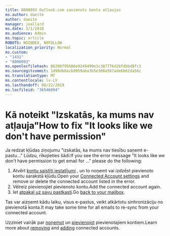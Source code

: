 ```yaml
---
title: 8000093 Outlook.com savienots konta atļaujas
ms.author: daeite
author: daeite
manager: joallard
ms.date: 3/1/2018
ms.audience: Admin
ms.topic: article
ROBOTS: NOINDEX, NOFOLLOW
localization_priority: Normal
ms.custom:
- "1431"
- "8000093"
ms.openlocfilehash: 86200f95686e9249499e3c387776d26fdbbd8fc1
ms.sourcegitcommit: 1d98db8acb9959aba3b5e308a567ade6b62da56c
ms.translationtype: MT
ms.contentlocale: lv-LV
ms.lasthandoff: 08/22/2019
ms.locfileid: "36546894"
---
```

# <a name="how-to-fix-it-looks-like-we-dont-have-permission"></a><span data-ttu-id="46a80-102">Kā noteikt "Izskatās, ka mums nav atļauja"</span><span class="sxs-lookup"><span data-stu-id="46a80-102">How to fix "It looks like we don't have permission"</span></span>

<span data-ttu-id="46a80-103">Ja redzat kļūdas ziņojumu "izskatās, ka mums nav tiesību saņemt e-pastu..." Lūdzu, rīkojieties šādi:</span><span class="sxs-lookup"><span data-stu-id="46a80-103">If you see the error message "It looks like we don't have permission to get email for ..." please do the following:</span></span>

1. <span data-ttu-id="46a80-104">Atvērt [kontu saistīti iestatījumi](https://outlook.live.com/mail/options/mail/accounts) , un to noņemt vai izdzēst pievienoto kontu sarakstā kļūdu.</span><span class="sxs-lookup"><span data-stu-id="46a80-104">Open your [Connected Account settings](https://outlook.live.com/mail/options/mail/accounts) and remove or delete the connected account listed in the error.</span></span>
2. <span data-ttu-id="46a80-105">Vēlreiz pievienojiet pievienoto kontu.</span><span class="sxs-lookup"><span data-stu-id="46a80-105">Add the connected account again.</span></span>
3. <span data-ttu-id="46a80-106">Iet [atpakaļ uz savu pastkasti](https://outlook.live.com/mail/inbox).</span><span class="sxs-lookup"><span data-stu-id="46a80-106">Go [back to your mailbox](https://outlook.live.com/mail/inbox).</span></span>

<span data-ttu-id="46a80-107">Tas var aizņemt kādu laiku, visus e-pastus, veikt atkārtotu sinhronizāciju no pievienotā konta.</span><span class="sxs-lookup"><span data-stu-id="46a80-107">It may take some time for all emails to re-sync from your connected account.</span></span>

<span data-ttu-id="46a80-108">Uzziniet vairāk par [noņemot](https://support.office.com/article/0b9a6b95-ff1b-46c1-bf60-d6b3b82c5ac8?wt.mc_id=Office_Outlook_com_Alchemy) un [pievienojot](https://support.office.com/article/c5224df4-5885-4e79-91ba-523aa743f0ba?wt.mc_id=Office_Outlook_com_Alchemy) pievienotajiem kontiem.</span><span class="sxs-lookup"><span data-stu-id="46a80-108">Learn more about [removing](https://support.office.com/article/0b9a6b95-ff1b-46c1-bf60-d6b3b82c5ac8?wt.mc_id=Office_Outlook_com_Alchemy) and [adding](https://support.office.com/article/c5224df4-5885-4e79-91ba-523aa743f0ba?wt.mc_id=Office_Outlook_com_Alchemy) connected accounts.</span></span>